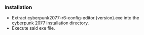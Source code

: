 ### Installation
- Extract cyberpunk2077-r6-config-editor.{version}.exe into the cyberpunk 2077 installation directory.
- Execute said exe file.
